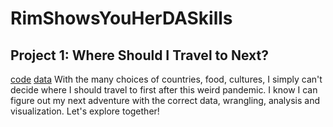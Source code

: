 # RimShowsYouHerDASkills

## Project 1: Where Should I Travel to Next?
[code](https://github.com/rab241/RimShowsYouHerDASkills/blob/main/WHProjectFinal.py)
[data](https://github.com/rab241/RimShowsYouHerDASkills/blob/main/world-happiness-report-2021.csv)
With the many choices of countries, food, cultures, I simply can't decide where I should travel to first after this weird pandemic. I know I can figure out my next adventure with the correct data, wrangling, analysis and visualization. Let's explore together!


